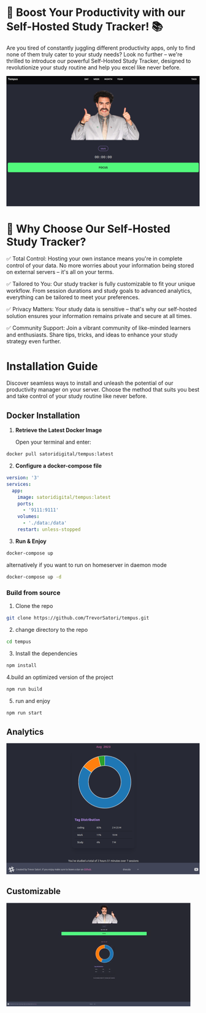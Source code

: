 # 🚀 Boost Your Productivity with our Self-Hosted Study Tracker! 📚

Are you tired of constantly juggling different productivity apps, only to find none of them truly cater to your study needs? Look no further – we're thrilled to introduce our powerful Self-Hosted Study Tracker, designed to revolutionize your study routine and help you excel like never before.

![](readmeAssests/homeScreen.png)


# 🌟 Why Choose Our Self-Hosted Study Tracker?

✅ Total Control: Hosting your own instance means you're in complete control of your data. No more worries about your information being stored on external servers – it's all on your terms.

✅ Tailored to You: Our study tracker is fully customizable to fit your unique workflow. From session durations and study goals to advanced analytics, everything can be tailored to meet your preferences.

✅ Privacy Matters: Your study data is sensitive – that's why our self-hosted solution ensures your information remains private and secure at all times.

✅ Community Support: Join a vibrant community of like-minded learners and enthusiasts. Share tips, tricks, and ideas to enhance your study strategy even further.


# Installation Guide

Discover seamless ways to install and unleash the potential of our productivity manager on your server. Choose the method that suits you best and take control of your study routine like never before.

## Docker Installation

1. **Retrieve the Latest Docker Image**

   Open your terminal and enter:

  ```sh
  docker pull satoridigital/tempus:latest
  ```

2. **Configure a docker-compose file**

  ```yaml
  version: '3'
  services:
    app:
      image: satoridigital/tempus:latest
      ports: 
        - '9111:9111'
      volumes:
        - './data:/data'
      restart: unless-stopped
  ```

3. **Run & Enjoy**

  ```sh
  docker-compose up
  ```



alternatively if you want to run on homeserver in daemon mode

```sh
docker-compose up -d
```

### Build from source


1. Clone the repo
```sh
git clone https://github.com/TrevorSatori/tempus.git
```

2. change directory to the repo
```sh
cd tempus
```

3. Install the dependencies
```sh
npm install
```

4.build an optimized version of the project
```sh
npm run build
```

5. run and enjoy 
```sh
npm run start
```


## Analytics

![](readmeAssests/analytics.png)


## Customizable

![](readmeAssests/custom.gif)
